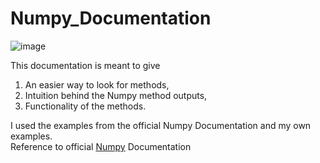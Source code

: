 # Numpy_Documentation
![image](https://github.com/gana36/Numpy_Documentation/assets/71372490/685f3daf-f7b1-4e7b-a3a5-df016d22819a)

This documentation is meant to give 
<list>
1) An easier way to look for methods,
2) Intuition behind the Numpy method outputs,
3) Functionality of the methods.
</list>
I used the examples from the official Numpy Documentation and my own examples. <br>
Reference to official <a href='https://numpy.org/devdocs/reference/index.html'>Numpy</a> Documentation
